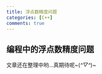 ```yaml
---
title: 浮点数精度问题
categories: [C++]
comments: true
---
```


## 编程中的浮点数精度问题

文章还在整理中哟...真期待呢~(*^▽^*)~